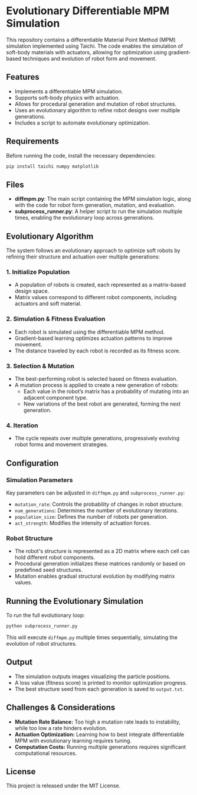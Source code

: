 # Evolutionary Differentiable MPM Simulation

This repository contains a differentiable Material Point Method (MPM) simulation implemented using Taichi. The code enables the simulation of soft-body materials with actuators, allowing for optimization using gradient-based techniques and evolution of robot form and movement.

## Features
- Implements a differentiable MPM simulation.
- Supports soft-body physics with actuation.
- Allows for procedural generation and mutation of robot structures.
- Uses an evolutionary algorithm to refine robot designs over multiple generations.
- Includes a script to automate evolutionary optimization.

## Requirements
Before running the code, install the necessary dependencies:
```bash
pip install taichi numpy matplotlib
```

## Files
- **diffmpm.py**: The main script containing the MPM simulation logic, along with the code for robot form generation, mutation, and evaluation.
- **subprocess_runner.py**: A helper script to run the simulation multiple times, enabling the evolutionary loop across generations.

## Evolutionary Algorithm
The system follows an evolutionary approach to optimize soft robots by refining their structure and actuation over multiple generations:

### 1. **Initialize Population**
   - A population of robots is created, each represented as a matrix-based design space.
   - Matrix values correspond to different robot components, including actuators and soft material.

### 2. **Simulation & Fitness Evaluation**
   - Each robot is simulated using the differentiable MPM method.
   - Gradient-based learning optimizes actuation patterns to improve movement.
   - The distance traveled by each robot is recorded as its fitness score.

### 3. **Selection & Mutation**
   - The best-performing robot is selected based on fitness evaluation.
   - A mutation process is applied to create a new generation of robots:
     - Each value in the robot’s matrix has a probability of mutating into an adjacent component type.
     - New variations of the best robot are generated, forming the next generation.

### 4. **Iteration**
   - The cycle repeats over multiple generations, progressively evolving robot forms and movement strategies.

## Configuration
### Simulation Parameters
Key parameters can be adjusted in `diffmpm.py` and `subprocess_runner.py`:
- `mutation_rate`: Controls the probability of changes in robot structure.
- `num_generations`: Determines the number of evolutionary iterations.
- `population_size`: Defines the number of robots per generation.
- `act_strength`: Modifies the intensity of actuation forces.

### Robot Structure
- The robot's structure is represented as a 2D matrix where each cell can hold different robot components.
- Procedural generation initializes these matrices randomly or based on predefined seed structures.
- Mutation enables gradual structural evolution by modifying matrix values.

## Running the Evolutionary Simulation
To run the full evolutionary loop:
```bash
python subprocess_runner.py
```
This will execute `diffmpm.py` multiple times sequentially, simulating the evolution of robot structures.

## Output
- The simulation outputs images visualizing the particle positions.
- A loss value (fitness score) is printed to monitor optimization progress.
- The best structure seed from each generation is saved to `output.txt`.

## Challenges & Considerations
- **Mutation Rate Balance:** Too high a mutation rate leads to instability, while too low a rate hinders evolution.
- **Actuation Optimization:** Learning how to best integrate differentiable MPM with evolutionary learning requires tuning.
- **Computation Costs:** Running multiple generations requires significant computational resources.

## License
This project is released under the MIT License.

